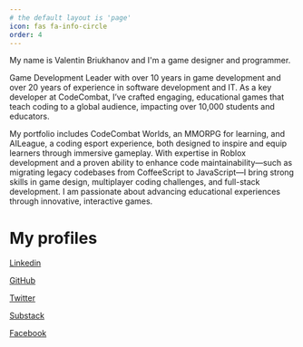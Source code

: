 ```yaml
---
# the default layout is 'page'
icon: fas fa-info-circle
order: 4
---
```


My name is Valentin Briukhanov and I'm a game designer and programmer.

Game Development Leader with over 10 years in game development and over 20 years of experience in software development and IT. As a key developer at CodeCombat, I’ve crafted engaging, educational games that teach coding to a global audience, impacting over 10,000 students and educators. 

My portfolio includes CodeCombat Worlds, an MMORPG for learning, and AILeague, a coding esport experience, both designed to inspire and equip learners through immersive gameplay. With expertise in Roblox development and a proven ability to enhance code maintainability—such as migrating legacy codebases from CoffeeScript to JavaScript—I bring strong skills in game design, multiplayer coding challenges, and full-stack development. I am passionate about advancing educational experiences through innovative, interactive games.

# My profiles

[Linkedin](https://www.linkedin.com/in/bryukh/)

[GitHub](https://github.com/Bryukh)

[Twitter](https://twitter.com/bryukh)

[Substack](https://bryukh.substack.com/)

[Facebook](https://www.facebook.com/bryukh)

